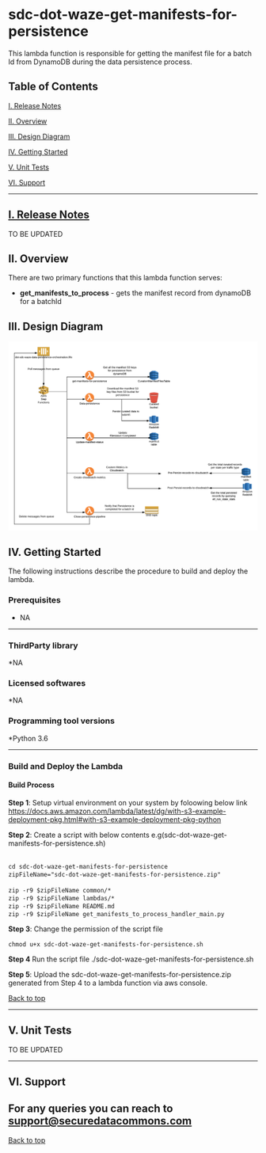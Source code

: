 # sdc-dot-waze-get-manifests-for-persistence
This lambda function is responsible for getting the manifest file for a batch Id from DynamoDB during the data persistence process.

<a name="toc"/>

## Table of Contents

[I. Release Notes](#release-notes)

[II. Overview](#overview)

[III. Design Diagram](#design-diagram)

[IV. Getting Started](#getting-started)

[V. Unit Tests](#unit-tests)

[VI. Support](#support)

---

<a name="release-notes"/>


## [I. Release Notes](ReleaseNotes.md)
TO BE UPDATED

<a name="overview"/>

## II. Overview

There are two primary functions that this lambda function serves:
* **get_manifests_to_process** - gets the manifest record from dynamoDB for a batchId


<a name="design-diagram"/>

## III. Design Diagram

![sdc-dot-waze-get-manifests-for-persistence](images/waze-data-persistence.png)


<a name="getting-started"/>

## IV. Getting Started

The following instructions describe the procedure to build and deploy the lambda.

### Prerequisites
* NA 

---
### ThirdParty library

*NA

### Licensed softwares

*NA

### Programming tool versions

*Python 3.6


---
### Build and Deploy the Lambda

#### Build Process

**Step 1**: Setup virtual environment on your system by foloowing below link
https://docs.aws.amazon.com/lambda/latest/dg/with-s3-example-deployment-pkg.html#with-s3-example-deployment-pkg-python

**Step 2**: Create a script with below contents e.g(sdc-dot-waze-get-manifests-for-persistence.sh)
```#!/bin/sh

cd sdc-dot-waze-get-manifests-for-persistence
zipFileName="sdc-dot-waze-get-manifests-for-persistence.zip"

zip -r9 $zipFileName common/*
zip -r9 $zipFileName lambdas/*
zip -r9 $zipFileName README.md
zip -r9 $zipFileName get_manifests_to_process_handler_main.py
```

**Step 3**: Change the permission of the script file

```
chmod u+x sdc-dot-waze-get-manifests-for-persistence.sh
```

**Step 4** Run the script file
./sdc-dot-waze-get-manifests-for-persistence.sh

**Step 5**: Upload the sdc-dot-waze-get-manifests-for-persistence.zip generated from Step 4 to a lambda function via aws console.

[Back to top](#toc)

---
<a name="unit-tests"/>

## V. Unit Tests

TO BE UPDATED

---
<a name="support"/>

## VI. Support

For any queries you can reach to support@securedatacommons.com
---
[Back to top](#toc)